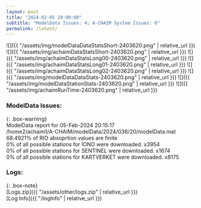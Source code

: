```yaml
---
layout: post
title: "2024-02-05 20:00:00"
subtitle: "ModelData Issues: 4; A-CHAIM System Issues: 0"
permalink: /latest/
---
```


![]({{ "/assets/img/modelDataDataStatsShort-2403620.png" | relative_url }})
![]({{ "/assets/img/achaimDataStatsShort-2403620.png" | relative_url }})
![]({{ "/assets/img/achaimDataStatsLong00-2403620.png" | relative_url }})
![]({{ "/assets/img/achaimDataStatsLong01-2403620.png" | relative_url }})
![]({{ "/assets/img/achaimDataStatsLong02-2403620.png" | relative_url }})
![]({{ "/assets/img/modelDataDataStats-2403620.png" | relative_url }})
![]({{ "/assets/img/modelDataStationStats-2403620.png" | relative_url }})
![]({{ "/assets/img/achaimRunTime-2403620.png" | relative_url }})


### ModelData Issues:  
  
{: .box-warning}  
 ModelData report for 05-Feb-2024 20:15:17   
 /home2/achaim1/A-CHAIM/modelData/2024/036/20/modelData.mat   
 68.4921% of RIO absoprtion values are finite   
 0% of all possible stations for IONO were downloaded. x3954   
 0% of all possible stations for SENTINEL were downloaded. x1674   
 0% of all possible stations for KARTVERKET were downloaded. x8175   
  


### Logs:  
  
{: .box-note}  
[Logs.zip]({{ "/assets/other/logs.zip" | relative_url }})  
[Log Info]({{ "/logInfo" | relative_url }})  

